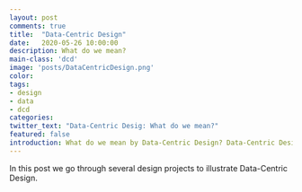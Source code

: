 ```yaml
---
layout: post
comments: true
title:  "Data-Centric Design"
date:   2020-05-26 10:00:00
description: What do we mean?
main-class: 'dcd'
image: 'posts/DataCentricDesign.png'
color:
tags:
- design
- data
- dcd
categories:
twitter_text: "Data-Centric Desig: What do we mean?"
featured: false
introduction: What do we mean by Data-Centric Design? Data-Centric Design is an approach to engage with data throughout the design process. In this context, data comes from machine's inputs (e.g. the IoT), designer's observations (e.g. notes during a user experiment) or people's voice (e.g. reviews or tweets on the web). All these forms of data are strongly connected to time, a key element to intertwine them in the design process. We distinguish data as a tool to design (e.g. helping us understand a design context or evaluate design solutions) from data as a design material (e.g. powering an AI driven product).
---
```


In this post we go through several design projects to illustrate Data-Centric Design.

